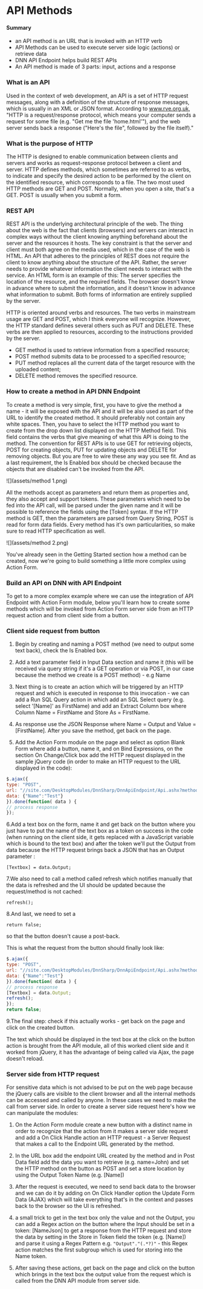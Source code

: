 # API Methods

#### Summary

* an API method is an URL that is invoked with an HTTP verb
* API Methods can be used to execute server side logic (actions) or retrieve data
* DNN API Endpoint helps build REST APIs
* An API method is made of 3 parts: input, actions and a response

### What is an API

Used in the context of web development, an API is a set of HTTP request messages, along with a definition of the structure of response messages, which is usually in an XML or JSON format. According to www.rve.org.uk, "HTTP is a request/response protocol, which means your computer sends a request for some file (e.g. "Get me the file 'home.html'"), and the web server sends back a response ("Here's the file", followed by the file itself)."

### What is the purpose of HTTP

The HTTP is designed to enable communication between clients and servers and works as request-response protocol between a client and server. HTTP defines methods, which sometimes are referred to as verbs, to indicate and specify the desired action to be performed by the client on the identified resource, which corresponds to a file. The two most used HTTP methods are GET and POST. Normally, when you open a site, that's a GET. POST is usually when you submit a form.

### REST API

REST API is the underlying architectural principle of the web. The thing about the web is the fact that clients (browsers) and servers can interact in complex ways without the client knowing anything beforehand about the server and the resources it hosts. The key constraint is that the server and client must both agree on the media used, which in the case of the web is HTML. An API that adheres to the principles of REST does not require the client to know anything about the structure of the API. Rather, the server needs to provide whatever information the client needs to interact with the service. An HTML form is an example of this: The server specifies the location of the resource, and the required fields. The browser doesn't know in advance where to submit the information, and it doesn't know in advance what information to submit. Both forms of information are entirely supplied by the server. 

HTTP is oriented around verbs and resources. The two verbs in mainstream usage are GET and POST, which I think everyone will recognize. However, the HTTP standard defines several others such as PUT and DELETE. These verbs are then applied to resources, according to the instructions provided by the server.

* GET method is used to retrieve information from a specified resource;
* POST method submits data to be processed to a specified resource;
* PUT method replaces all the current data of the target resource with the uploaded content;
* DELETE method removes the specified resource.

### How to create a method in API DNN Endpoint

To create a method is very simple, first, you have to give the method a name - it will be exposed with the API and it will be also used as part of the URL to identify the created method. It should preferably not contain any white spaces. Then, you have to select the HTTP method you want to create from the drop down list displayed on the HTTP Method field. This field contains the verbs that give meaning of what this API is doing to the method. The convention for REST APIs is to use GET for retrieving objects, POST for creating objects, PUT for updating objects and DELETE for removing objects. But you are free to wire these any way you see fit. And as a last requirement, the Is Enabled box should be checked because the objects that are disabled can't be invoked from the API. 

![](assets/method 1.png)

All the methods accept as parameters and return them as properties and, they also accept and support tokens. These parameters which need to be fed into the API call, will be parsed under the given name and it will be possible to reference the fields using the [Token] syntax. If the HTTP method is GET, then the parameters are parsed from Query String, POST is read for form data fields. Every method has it's own particularities, so make sure to read HTTP specification as well.

![](assets/method 2.png)

You've already seen in the Getting Started section how a method can be created, now we're going to build something a little more complex using Action Form.

### Build an API on DNN with API Endpoint

To get to a more complex example where we can use the integration of API Endpoint with Action Form module, below you'll learn how to create some methods which will be invoked from Action Form server side from an HTTP request action and from client side from a button.

### Client side request from button

1. Begin by creating and naming a POST method (we need to output some text back), check the Is Enabled box.

2. Add a text parameter field in Input Data section and name it (this will be received via query string if it's a GET operation or via POST, in our case because the method we create is a POST method) - e.g Name

3. Next thing is to create an action which will be triggered by an HTTP request and which is executed in response to this invocation - we can add a Run SQL Query action in which add an SQL Select query (e.g. select '[Name]' as FirstName) and add an Extract Column box where Column Name = FirstName and Store As = FirstName. 

4. As response use the JSON Response where Name = Output and Value = [FirstName]. After you save the method, get back on the page.

5. Add the Action Form module on the page and select as option Blank Form where add a button, name it, and on Bind Expressions, on the section On Change/Click box add the HTTP request displayed in the sample jQuery code (in order to make an HTTP request to the URL displayed in the code):

```javascript
$.ajax({
type: "POST",
url: "//site.com/DesktopModules/DnnSharp/DnnApiEndpoint/Api.ashx?method=Print",
data: {"Name":"Test"} 
}).done(function( data ) {
// process response
});
```

6.Add a text box on the form, name it and get back on the button where you just have to put the name of the text box as a token on success in the code (when running on the client side, it gets replaced with a JavaScript variable which is bound to the text box) and after the token we'll put the Output from data because the HTTP request brings back a JSON that has an Output parameter :

``[Textbox] = data.Output;``

7.We also need to call a method called refresh which notifies manually that the data is refreshed and the UI should be updated because the request/method is not cached:

``refresh();``

8.And last, we need to set a

``return false;``

so that the button doesn't cause a post-back.

This is what the request from the button should finally look like: 

```javascript
$.ajax({
type: "POST",
url: "//site.com/DesktopModules/DnnSharp/DnnApiEndpoint/Api.ashx?method=Print",
data: {"Name":"Test"} 
}).done(function( data ) {
// process response
[Textbox] = data.Output; 
refresh(); 
});
return false;
```

9.The final step: check if this actually works - get back on the page and click on the created button.

The text which should be displayed in the text box at the click on the button action is brought from the API module, all of this worked client side and it worked from jQuery, it has the advantage of being called via Ajax, the page doesn't reload.

### Server side from HTTP request

For sensitive data which is not advised to be put on the web page because the jQuery calls are visible to the client browser and all the internal methods can be accessed and called by anyone. In these cases we need to make the call from server side. In order to create a server side request here's how we can manipulate the modules:

1. On the Action Form module create a new button with a distinct name in order to recognize that the action from it makes a server side request and add a On Click Handle action an HTTP request - a Server Request that makes a call to the Endpoint URL generated by the method.

2. In the URL box add the endpoint URL created by the method and in Post Data field add the data you want to retrieve (e.g. name=John) and set the HTTP method on the button as POST and set a store location by using the Output Token Name (e.g. [Name])

3. After the request is executed, we need to send back data to the browser and we can do it by adding on On Click Handler option the Update Form Data (AJAX) which will take everything that's in the context and passes back to the browser so the UI is refreshed. 

4. a small trick to get in the text box only the value and not the Output, you can add a Regex action on the button where the Input should be set in a token: [NameJson] to get a response from the HTTP request and store the data by setting in the Store in Token field the token (e.g. [Name]) and parse it using a Regex Pattern e.g. ``"Output"."(.*?)"`` - this Regex action matches the first subgroup which is used for storing into the Name token.

5. After saving these actions, get back on the page and click on the button which brings in the text box the output value from the request which is called from the DNN API module from server side.